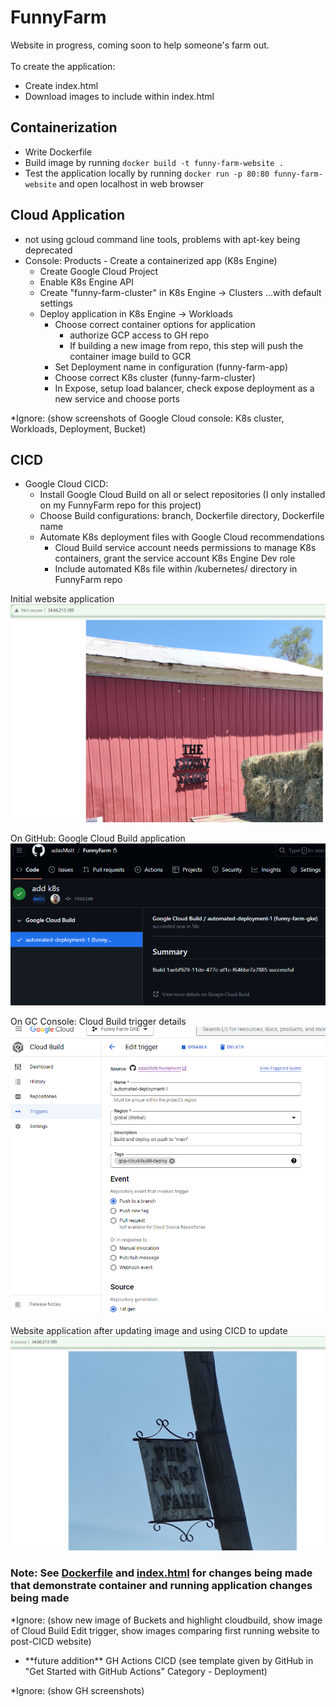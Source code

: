 # FunnyFarm
Website in progress, coming soon to help someone's farm out.
<br>
<br>
To create the application:
- Create index.html
- Download images to include within index.html

## Containerization
- Write Dockerfile
- Build image by running `docker build -t funny-farm-website .`
- Test the application locally by running `docker run -p 80:80 funny-farm-website` and open localhost in web browser

## Cloud Application
- not using gcloud command line tools, problems with apt-key being deprecated
- Console: Products - Create a containerized app (K8s Engine)
    - Create Google Cloud Project
    - Enable K8s Engine API
    - Create "funny-farm-cluster" in K8s Engine -> Clusters ...with default settings
    - Deploy application in K8s Engine -> Workloads 
        - Choose correct container options for application
            - authorize GCP access to GH repo
            - If building a new image from repo, this step will push the container image build to GCR
        - Set Deployment name in configuration (funny-farm-app)
        - Choose correct K8s cluster (funny-farm-cluster)
        - In Expose, setup load balancer, check expose deployment as a new service and choose ports  
  
*Ignore: (show screenshots of Google Cloud console: K8s cluster, Workloads, Deployment, Bucket)
    
## CICD
- Google Cloud CICD:
    - Install Google Cloud Build on all or select repositories (I only installed on my FunnyFarm repo for this project)
    - Choose Build configurations: branch, Dockerfile directory, Dockerfile name
    - Automate K8s deployment files with Google Cloud recommendations
        - Cloud Build service account needs permissions to manage K8s containers, grant the service account K8s Engine Dev role
        - Include automated K8s file within /kubernetes/ directory in FunnyFarm repo
  
Initial website application 
![Initial website application](https://github.com/adasMatt/FunnyFarm/blob/main/screenshots/websitePreCICD.png)  
  
On GitHub: Google Cloud Build application
![On GitHub: Google Cloud Build application](https://github.com/adasMatt/FunnyFarm/blob/main/screenshots/GCBuildAppOnGH.png)  
  
On GC Console: Cloud Build trigger details
![On GC Console: Cloud Build trigger details](https://github.com/adasMatt/FunnyFarm/blob/main/screenshots/GCBuildOnGCConsole.png)  
  
Website application after updating image and using CICD to update  
![Website application after updating image and using CICD to update](https://github.com/adasMatt/FunnyFarm/blob/main/screenshots/websitePostCICD.png)   
  
### Note: See [Dockerfile](https://github.com/adasMatt/FunnyFarm/blob/main/Dockerfile) and [index.html](https://github.com/adasMatt/FunnyFarm/blob/main/index.html) for changes being made that demonstrate container and running application changes being made  
  
*Ignore: (show new image of Buckets and highlight cloudbuild, show image of Cloud Build Edit trigger, show images comparing first running website to post-CICD website)  


- \*\*future addition\*\* GH Actions CICD (see template given by GitHub in "Get Started with GitHub Actions" Category - Deployment)  
  
*Ignore: (show GH screenshots)
